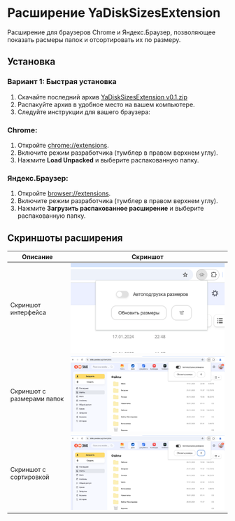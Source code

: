# Расширение YaDiskSizesExtension

Расширение для браузеров Chrome и Яндекс.Браузер, позволяющее показать расмеры папок и отсортировать их по размеру.

## Установка

### Вариант 1: Быстрая установка
1. Скачайте последний архив  [YaDiskSizesExtension v0.1.zip](https://github.com/nur-ilnur/YaDiskSizesExtension/raw/refs/heads/main/releases%20archive/YaDiskSizesExtension%20v0.1.zip)
2. Распакуйте архив в удобное место на вашем компьютере.
3. Следуйте инструкции для вашего браузера:

### Chrome:
1. Откройте [chrome://extensions](chrome://extensions).
2. Включите режим разработчика (тумблер в правом верхнем углу).
3. Нажмите **Load Unpacked** и выберите распакованную папку.

### Яндекс.Браузер:
1. Откройте [browser://extensions](browser://extensions).
2. Включите режим разработчика (тумблер в правом верхнем углу).
3. Нажмите **Загрузить распакованное расширение** и выберите распакованную папку.


## Скриншоты расширения

| Описание            | Скриншот                          |
|---------------------|------------------------------------|
| Скриншот интерфейса | ![Скриншот интерфейса](screenshots/base%20view.png) |
| Скриншот с размерами папок     | ![Скриншот с размерами папок](screenshots/with%20sizes.png)|
| Скриншот с сортировкой | ![Скриншот с сортировкой](screenshots/with%20sizes%20sorted.png) |
